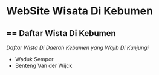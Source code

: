 # WebSite Wisata Di Kebumen
==
Daftar Wista Di Kebumen
--
*Daftar Wista Di Daerah Kebumen yang Wajib Di Kunjungi*
- Waduk Sempor
- Benteng Van der Wijck
